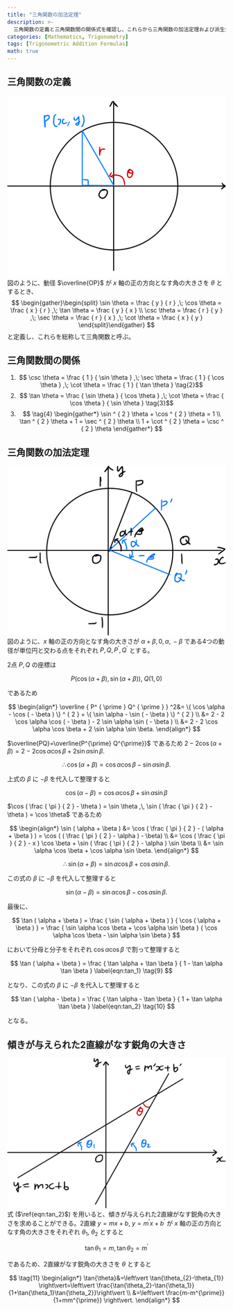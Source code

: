 ```yaml
---
title: "三角関数の加法定理"
description: >-
  三角関数の定義と三角関数間の関係式を確認し、これらから三角関数の加法定理および派生公式を導出する。
categories: [Mathematics, Trigonometry]
tags: [Trigonometric Addition Formulas]
math: true
---
```


## 三角関数の定義
![Unit Circle and Radius Vector](/assets/img/trigonometry/definition.png)
図のように、動径 $\overline{OP}$ が $x$ 軸の正の方向となす角の大きさを $\theta$ とするとき、
$$
\begin{gather}\begin{split}
\sin \theta = \frac { y } { r } ,\; \cos \theta = \frac { x } { r } ,\; \tan \theta = \frac { y } { x } \\ \csc \theta = \frac { r } { y } ,\; \sec \theta = \frac { r } { x } ,\; \cot \theta = \frac { x } { y } \end{split}\end{gather}
$$
と定義し、これらを総称して三角関数と呼ぶ。

## 三角関数間の関係
1. $$ \csc \theta = \frac { 1 } { \sin \theta } ,\; \sec \theta = \frac { 1 } { \cos \theta } ,\; \cot \theta = \frac { 1 } { \tan \theta } \tag{2}$$
2. $$ \tan \theta = \frac { \sin \theta } { \cos \theta } ,\; \cot \theta = \frac { \cos \theta } { \sin \theta } \tag{3}$$
3. $$ \tag{4} \begin{gather*}
\sin ^ { 2 } \theta + \cos ^ { 2 } \theta = 1 \\
\tan ^ { 2 } \theta + 1 = \sec ^ { 2 } \theta \\
1 + \cot ^ { 2 } \theta = \csc ^ { 2 } \theta 
\end{gather*} 
$$

## 三角関数の加法定理
![Deriving the Trigonometric Addition Formulas](/assets/img/trigonometry/trigonometric-addition-formulas.png)
図のように、$x$ 軸の正の方向となす角の大きさが $\alpha+\beta,\, 0,\, \alpha,\, -\beta$ である4つの動径が単位円と交わる点をそれぞれ $P, Q, P^{\prime}, Q^{\prime}$ とする。

2点 $P, Q$ の座標は

$$
P(\cos(\alpha+\beta), \sin(\alpha+\beta)),\; Q(1,0)
$$

であるため

$$
\begin{align*} \overline { P^ { \prime } Q^ { \prime } } ^2&= \{ \cos \alpha - \cos ( - \beta ) \} ^ { 2 } + \{ \sin \alpha - \sin ( - \beta ) \} ^ { 2 } \\
&= 2 - 2 \cos \alpha \cos ( - \beta ) - 2 \sin \alpha \sin ( - \beta ) \\
&= 2 - 2 \cos \alpha \cos \beta + 2 \sin \alpha \sin \beta. \end{align*}
$$

$\overline{PQ}=\overline{P^{\prime} Q^{\prime}}$ であるため $2 - 2 \cos ( \alpha + \beta ) = 2 - 2 \cos \alpha \cos \beta + 2 \sin \alpha \sin \beta.$

$$
 \therefore \cos ( \alpha + \beta ) = \cos \alpha \cos \beta - \sin \alpha \sin \beta. \label{eqn:cos_1} \tag{5}
$$

上式の $\beta$ に $-\beta$ を代入して整理すると

$$
\cos ( \alpha - \beta ) = \cos \alpha \cos \beta + \sin \alpha \sin \beta \label{eqn:cos_2} \tag{6}
$$

$\cos ( \frac { \pi } { 2 } - \theta ) = \sin \theta ,\, \sin ( \frac { \pi } { 2 } - \theta ) = \cos \theta$ であるため

$$
\begin{align*} \sin ( \alpha + \beta ) &= \cos ( \frac { \pi } { 2 } - ( \alpha + \beta ) ) = \cos ( ( \frac { \pi } { 2 } - \alpha ) - \beta) \\ &= \cos ( \frac { \pi } { 2 } - x ) \cos \beta + \sin ( \frac { \pi } { 2 } - \alpha ) \sin \beta \\ &= \sin \alpha \cos \beta + \cos \alpha \sin \beta. \end{align*}
$$

$$
\therefore \sin ( \alpha + \beta ) = \sin \alpha \cos \beta + \cos \alpha \sin \beta. \label{eqn:sin_1} \tag{7}
$$

この式の $\beta$ に $-\beta$ を代入して整理すると

$$
\sin ( \alpha - \beta ) = \sin \alpha \cos \beta - \cos \alpha \sin \beta. \label{eqn:sin_2} \tag{8}
$$

最後に、

$$
\tan ( \alpha + \beta ) = \frac { \sin ( \alpha + \beta ) } { \cos ( \alpha + \beta ) } = \frac { \sin \alpha \cos \beta + \cos \alpha \sin \beta } { \cos \alpha \cos \beta - \sin \alpha \sin \beta }
$$

において分母と分子をそれぞれ $\cos{\alpha} \cos{\beta}$ で割って整理すると

$$
\tan ( \alpha + \beta ) = \frac { \tan \alpha + \tan \beta } { 1 - \tan \alpha \tan \beta } \label{eqn:tan_1} \tag{9}
$$

となり、この式の $\beta$ に $-\beta$ を代入して整理すると

$$
\tan ( \alpha - \beta ) = \frac { \tan \alpha - \tan \beta } { 1 + \tan \alpha \tan \beta } \label{eqn:tan_2} \tag{10}
$$

となる。

## 傾きが与えられた2直線がなす鋭角の大きさ
![Angle formed by two lines](/assets/img/trigonometry/angle-formed-by-two-lines.png)
式 ($\ref{eqn:tan_2}$) を用いると、傾きが与えられた2直線がなす鋭角の大きさを求めることができる。2直線 $y=mx+b$, $y=m^{\prime} x+b^{\prime}$ が $x$ 軸の正の方向となす角の大きさをそれぞれ $\theta_{1}$, $\theta_{2}$ とすると

$$
\tan{\theta_{1}}=m,\, \tan{\theta_{2}}=m^{\prime}
$$

であるため、2直線がなす鋭角の大きさを $\theta$ とすると

$$
\tag{11} \begin{align*}
\tan{\theta}&=\left\vert \tan{\theta_{2}-\theta_{1}} \right\vert=\left\vert \frac{\tan{\theta_2}-\tan{\theta_1}}{1+\tan{\theta_1}\tan{\theta_2}}\right\vert \\
&=\left\vert \frac{m-m^{\prime}}{1+mm^{\prime}} \right\vert.
\end{align*}
$$

